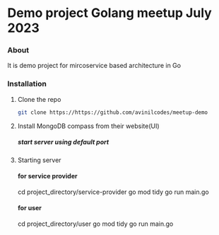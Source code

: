 # Demo project Golang meetup July 2023

### About
It is demo project for mircoservice based architecture in Go

### Installation


1. Clone the repo
   ```sh
   git clone https://https://github.com/avinilcodes/meetup-demo
   ```
2. Install MongoDB compass from their website(UI)
    ##### start server using default port

3. Starting server
    #### for service provider
    cd project_directory/service-provider
    go mod tidy
    go run main.go

    #### for user
    cd project_directory/user
    go mod tidy
    go run main.go
